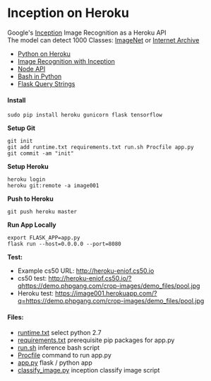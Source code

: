 # Inception on Heroku

Google's [Inception](https://github.com/EN10/KerasInception) Image Recognition as a Heroku API    
The model can detect 1000 Classes:  [ImageNet](http://image-net.org/challenges/LSVRC/2012/browse-synsets) or [Internet Archive](http://web.archive.org/web/20130405004914/http://image-net.org:80/challenges/LSVRC/2012/browse-synsets)

* [Python on Heroku](https://github.com/EN10/PythonHeroku)  
* [Image Recognition with Inception](https://github.com/EN10/SimpleInception)  
* [Node API](https://github.com/EN10/InceptionWebAPI)
* [Bash in Python](http://blog.nuventure.in/2014/09/04/executing-bash-commands-via-python)
* [Flask Query Strings](https://stackoverflow.com/questions/11774265/how-do-you-get-a-query-string-on-flask)

#### Install

    sudo pip install heroku gunicorn flask tensorflow

**Setup Git**

    git init
    git add runtime.txt requirements.txt run.sh Procfile app.py  
    git commit -am "init"  
    
**Setup Heroku**

    heroku login
    heroku git:remote -a image001

**Push to Heroku**

    git push heroku master

**Run App Locally**

    export FLASK_APP=app.py
    flask run --host=0.0.0.0 --port=8080

**Test:**    

* Example cs50 URL:   http://heroku-eniof.cs50.io
* cs50 test:    http://heroku-eniof.cs50.io/?qhttps://demo.phpgang.com/crop-images/demo_files/pool.jpg
* Heroku test:  https://image001.herokuapp.com/?q=https://demo.phpgang.com/crop-images/demo_files/pool.jpg

#### Files:

* [runtime.txt](https://raw.githubusercontent.com/EN10/InceptionHeroku/master/runtime.txt) select python 2.7
* [requirements.txt](https://raw.githubusercontent.com/EN10/InceptionHeroku/master/requirements.txt) prerequisite pip packages for app.py
* [run.sh](https://raw.githubusercontent.com/EN10/InceptionHeroku/master/run.sh) inference bash script
* [Procfile](https://raw.githubusercontent.com/EN10/InceptionHeroku/master/Procfile) command to run app.py
* [app.py](https://raw.githubusercontent.com/EN10/InceptionHeroku/master/app.py) flask / python app
* [classify_image.py](https://raw.githubusercontent.com/EN10/InceptionHeroku/master/classify_image.py) inception classify image script